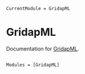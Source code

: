 ```@meta
CurrentModule = GridapML
```

# GridapML

Documentation for [GridapML](https://github.com/BadiaLab/GridapML.jl).

```@index
```

```@autodocs
Modules = [GridapML]
```
